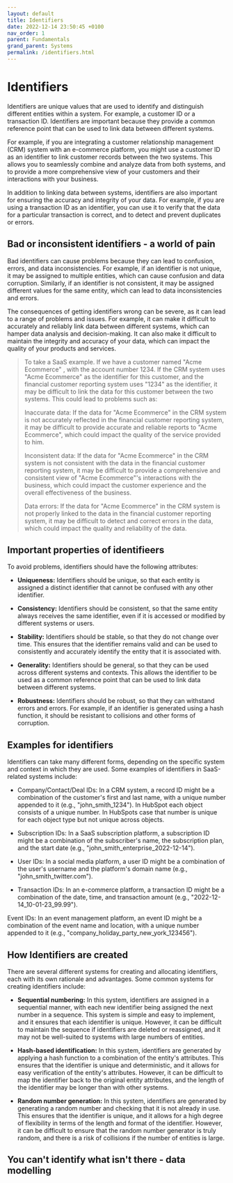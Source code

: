 ```yaml
---
layout: default
title: Identifiers
date: 2022-12-14 23:50:45 +0100
nav_order: 1
parent: Fundamentals
grand_parent: Systems
permalink: /identifiers.html
---
```


# Identifiers

Identifiers are unique values that are used to identify and distinguish different entities within a system. For example, a customer ID or a transaction ID. Identifiers are important because they provide a common reference point that can be used to link data between different systems.

For example, if you are integrating a customer relationship management (CRM) system with an e-commerce platform, you might use a customer ID as an identifier to link customer records between the two systems. This allows you to seamlessly combine and analyze data from both systems, and to provide a more comprehensive view of your customers and their interactions with your business.

In addition to linking data between systems, identifiers are also important for ensuring the accuracy and integrity of your data. For example, if you are using a transaction ID as an identifier, you can use it to verify that the data for a particular transaction is correct, and to detect and prevent duplicates or errors.

## Bad or inconsistent identifiers - a world of pain

Bad identifiers can cause problems because they can lead to confusion, errors, and data inconsistencies. For example, if an identifier is not unique, it may be assigned to multiple entities, which can cause confusion and data corruption. Similarly, if an identifier is not consistent, it may be assigned different values for the same entity, which can lead to data inconsistencies and errors.

The consequences of getting identifiers wrong can be severe, as it can lead to a range of problems and issues. For example, it can make it difficult to accurately and reliably link data between different systems, which can hamper data analysis and decision-making. It can also make it difficult to maintain the integrity and accuracy of your data, which can impact the quality of your products and services.

> To take a SaaS example. If we have a customer named "Acme Ecommerce" , with the account number 1234. If the CRM system uses "Acme Ecommerce" as the identifier for this customer, and the financial customer reporting system uses "1234" as the identifier, it may be difficult to link the data for this customer between the two systems. This could lead to problems such as:
>
> Inaccurate data: If the data for "Acme Ecommerce" in the CRM system is not accurately reflected in the financial customer reporting system, it may be difficult to provide accurate and reliable reports to "Acme Ecommerce", which could impact the quality of the service provided to him.
>
> Inconsistent data: If the data for "Acme Ecommerce" in the CRM system is not consistent with the data in the financial customer reporting system, it may be difficult to provide a comprehensive and consistent view of "Acme Ecommerce"'s interactions with the business, which could impact the customer experience and the overall effectiveness of the business.
>
> Data errors: If the data for "Acme Ecommerce" in the CRM system is not properly linked to the data in the financial customer reporting system, it may be difficult to detect and correct errors in the data, which could impact the quality and reliability of the data.

## Important properties of identifieers

To avoid problems, identifiers should have the following attributes:

- **Uniqueness:** Identifiers should be unique, so that each entity is assigned a distinct identifier that cannot be confused with any other identifier.

- **Consistency:** Identifiers should be consistent, so that the same entity always receives the same identifier, even if it is accessed or modified by different systems or users.

- **Stability:** Identifiers should be stable, so that they do not change over time. This ensures that the identifier remains valid and can be used to consistently and accurately identify the entity that it is associated with.

- **Generality:** Identifiers should be general, so that they can be used across different systems and contexts. This allows the identifier to be used as a common reference point that can be used to link data between different systems.

- **Robustness:** Identifiers should be robust, so that they can withstand errors and errors. For example, if an identifier is generated using a hash function, it should be resistant to collisions and other forms of corruption.

## Examples for identifiers

Identifiers can take many different forms, depending on the specific system and context in which they are used. Some examples of identifiers in SaaS-related systems include:

- Company/Contact/Deal IDs: In a CRM system, a record ID might be a combination of the customer's first and last name, with a unique number appended to it (e.g., "john_smith_1234"). In HubSpot each object consists of a unique number. In HubSpots case that number is unique for each object type but not unique across objects.

- Subscription IDs: In a SaaS subscription platform, a subscription ID might be a combination of the subscriber's name, the subscription plan, and the start date (e.g., "john_smith_enterprise_2022-12-14").

- User IDs: In a social media platform, a user ID might be a combination of the user's username and the platform's domain name (e.g., "john_smith_twitter.com").

- Transaction IDs: In an e-commerce platform, a transaction ID might be a combination of the date, time, and transaction amount (e.g., "2022-12-14_10-01-23_99.99").

Event IDs: In an event management platform, an event ID might be a combination of the event name and location, with a unique number appended to it (e.g., "company_holiday_party_new_york_123456").

## How Identifiers are created

There are several different systems for creating and allocating identifiers, each with its own rationale and advantages. Some common systems for creating identifiers include:

- **Sequential numbering:** In this system, identifiers are assigned in a sequential manner, with each new identifier being assigned the next number in a sequence. This system is simple and easy to implement, and it ensures that each identifier is unique. However, it can be difficult to maintain the sequence if identifiers are deleted or reassigned, and it may not be well-suited to systems with large numbers of entities.

- **Hash-based identification:** In this system, identifiers are generated by applying a hash function to a combination of the entity's attributes. This ensures that the identifier is unique and deterministic, and it allows for easy verification of the entity's attributes. However, it can be difficult to map the identifier back to the original entity attributes, and the length of the identifier may be longer than with other systems.

- **Random number generation:** In this system, identifiers are generated by generating a random number and checking that it is not already in use. This ensures that the identifier is unique, and it allows for a high degree of flexibility in terms of the length and format of the identifier. However, it can be difficult to ensure that the random number generator is truly random, and there is a risk of collisions if the number of entities is large.

## You can't identify what isn't there - data modelling
